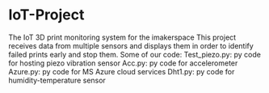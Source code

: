 # IoT-Project
The IoT 3D print monitoring system for the imakerspace 
This project receives data from multiple sensors and displays them
in order to identify failed prints early and stop them.
Some of our code:
Test_piezo.py: py code for hosting piezo vibration sensor
Acc.py: py code for accelerometer
Azure.py: py code for MS Azure cloud services
Dht1.py: py code for humidity-temperature sensor
